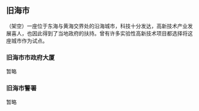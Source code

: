 ## 旧海市

（架空）一座位于东海与黄海交界处的沿海城市，科技十分发达，高新技术产业发展喜人，也因此得到了当地政府的扶持。曾有许多实验性高新技术项目都选择将这座城市作为试点。

### 旧海市市政府大厦

暂略

### 旧海市警署

暂略

